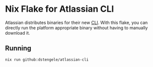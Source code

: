 # Nix Flake for Atlassian CLI

Atlassian distributes binaries for their new [CLI](https://developer.atlassian.com/cloud/acli). With this flake, you can directly run the platform appropriate binary without having to manually download it.

## Running

```shell
nix run github:dstengele/atlassian-cli
```
